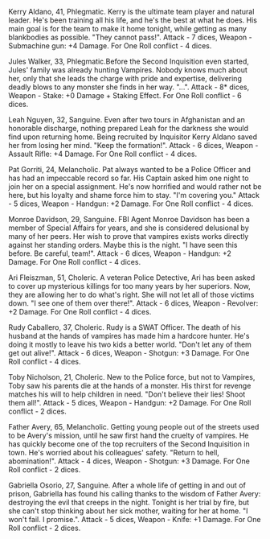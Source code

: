 Kerry Aldano, 41, Phlegmatic. Kerry is the ultimate team player and natural leader. He's been training all his life, and he's the best at what he does. His main goal is for the team to make it home tonight, while getting as many blankbodies as possible. "They cannot pass!". Attack - 7 dices, Weapon - Submachine gun: +4 Damage. For One Roll conflict - 4 dices.

Jules Walker, 33, Phlegmatic.Before the Second Inquisition even started, Jules' family was already hunting Vampires. Nobody knows much about her, only that she leads the charge with pride and expertise, delivering deadly blows to any monster she finds in her way. "...". Attack - 8* dices, Weapon - Stake: +0 Damage + Staking Effect. For One Roll conflict - 6 dices.

Leah Nguyen, 32, Sanguine. Even after two tours in Afghanistan and an honorable discharge, nothing prepared Leah for the darkness she would find upon returning home. Being recruited by Inquisitor Kerry Aldano saved her from losing her mind. "Keep the formation!". Attack - 6 dices, Weapon - Assault Rifle: +4 Damage. For One Roll conflict - 4 dices.

Pat Gorriti, 24, Melancholic. Pat always wanted to be a Police Officer and has had an impeccable record so far. His Captain asked him one night to join her on a special assignment. He's now horrified and would rather not be here, but his loyalty and shame force him to stay. "I'm covering you." Attack - 5 dices, Weapon - Handgun: +2 Damage. For One Roll conflict - 4 dices.

Monroe Davidson, 29, Sanguine. FBI Agent Monroe Davidson has been a member of Special Affairs for years, and she is considered delusional by many of her peers. Her wish to prove that vampires exists works directly against her standing orders. Maybe this is the night. "I have seen this before. Be careful, team!". Attack - 6 dices, Weapon - Handgun: +2 Damage. For One Roll conflict - 4 dices.

Ari Fleiszman, 51, Choleric. A veteran Police Detective, Ari has been asked to cover up mysterious killings for too many years by her superiors. Now, they are allowing her to do what's right. She will not let all of those victims down. "I see one of them over there!". Attack - 6 dices, Weapon - Revolver: +2 Damage. For One Roll conflict - 4 dices.

Rudy Caballero, 37, Choleric. Rudy is a SWAT Officer. The death of his husband at the hands of vampires has made him a hardcore hunter. He's doing it mostly to leave his two kids a better world. "Don't let any of them get out alive!". Attack - 6 dices, Weapon - Shotgun: +3 Damage. For One Roll conflict - 4 dices.

Toby Nicholson, 21, Choleric. New to the Police force, but not to Vampires, Toby saw his parents die at the hands of a monster. His thirst for revenge matches his will to help children in need. "Don't believe their lies! Shoot them all!". Attack - 5 dices, Weapon - Handgun: +2 Damage. For One Roll conflict - 2 dices.

Father Avery, 65, Melancholic. Getting young people out of the streets used to be Avery's mission, until he saw first hand the cruelty of vampires. He has quickly become one of the top recruiters of the Second Inquisition in town. He's worried about his colleagues' safety. "Return to hell, abomination!". Attack - 4 dices, Weapon - Shotgun: +3 Damage. For One Roll conflict - 2 dices.

Gabriella Osorio, 27, Sanguine. After a whole life of getting in and out of prison, Gabriella has found his calling thanks to the wisdom of Father Avery: destroying the evil that creeps in the night. Tonight is her trial by fire, but she can't stop thinking about her sick mother, waiting for her at home. "I won't fail. I promise.". Attack - 5 dices, Weapon - Knife: +1 Damage. For One Roll conflict - 2 dices.